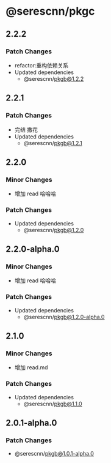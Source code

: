 # @serescnn/pkgc

## 2.2.2

### Patch Changes

- refactor:重构依赖关系
- Updated dependencies
  - @serescnn/pkgb@1.2.2

## 2.2.1

### Patch Changes

- 完结 撒花
- Updated dependencies
  - @serescnn/pkgb@1.2.1

## 2.2.0

### Minor Changes

- 增加 read 哈哈哈

### Patch Changes

- Updated dependencies
  - @serescnn/pkgb@1.2.0

## 2.2.0-alpha.0

### Minor Changes

- 增加 read 哈哈哈

### Patch Changes

- Updated dependencies
  - @serescnn/pkgb@1.2.0-alpha.0

## 2.1.0

### Minor Changes

- 增加 read.md

### Patch Changes

- Updated dependencies
  - @serescnn/pkgb@1.1.0

## 2.0.1-alpha.0

### Patch Changes

- @serescnn/pkgb@1.0.1-alpha.0
